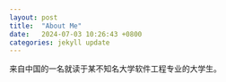 ```yaml
---
layout: post
title:  "About Me"
date:   2024-07-03 10:26:43 +0800
categories: jekyll update
---
```


来自中国的一名就读于某不知名大学软件工程专业的大学生。

